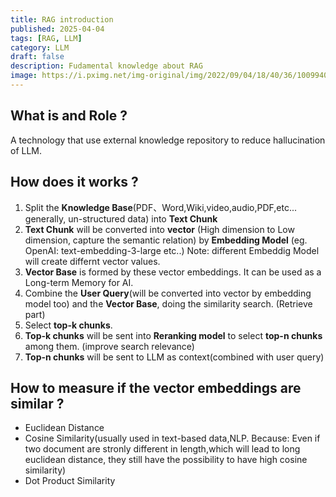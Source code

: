 ```yaml
---
title: RAG introduction
published: 2025-04-04
tags: [RAG, LLM]
category: LLM
draft: false
description: Fudamental knowledge about RAG
image: https://i.pximg.net/img-original/img/2022/09/04/18/40/36/100994095_p0.png
---
```


## What is and Role ?
A technology that use external knowledge repository to reduce hallucination of LLM.

## How does it works ?
1. Split the **Knowledge Base**(PDF、Word,Wiki,video,audio,PDF,etc... generally, un-structured data) into **Text Chunk** 
2. **Text Chunk** will be converted into **vector** (High dimension to Low dimension, capture the semantic relation) by **Embedding Model** (eg. OpenAI: text-embedding-3-large etc..) Note: different Embeddig Model will create differnt vector values. 
3. **Vector Base** is formed by these vector embeddings. It can be used as a Long-term Memory for AI.
4. Combine the **User Query**(will be converted into vector by embedding model too) and the **Vector Base**, doing the similarity search. (Retrieve part)
5. Select **top-k chunks**.
6. **Top-k chunks** will be sent into **Reranking model** to select **top-n chunks** among them. (improve search relevance)
7. **Top-n chunks** will be sent to LLM as context(combined with user query)

## How to measure if the vector embeddings are similar ?
- Euclidean Distance
- Cosine Similarity(usually used in text-based data,NLP. Because: Even if two document are stronly different in length,which will lead to long euclidean distance, they still have the possibility to have high cosine similarity)
- Dot Product Similarity






